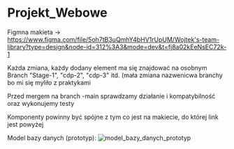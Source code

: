 # Projekt_Webowe

Figmna makieta -> https://www.figma.com/file/5oh7tB3uQmhY4bHV1rUpUM/Wojtek's-team-library?type=design&node-id=312%3A3&mode=dev&t=fj8a02kEeNsEC72k-1

Każda zmiana, każdy dodany element ma się znajdować na osobnym Branch "Stage-1", "cdp-2", "cdp-3" itd. (mała zmiana nazwenicwa branchy bo mi się myliło z praktykami

Przed mergem na branch -main sprawdzamy działanie i kompatybilność oraz wykonujemy testy

Komponenty powinny być spójne z tym co jest na makiecie, do której link jest powyżej

Model bazy danych (prototyp):
![model_bazy_danych_prototyp](https://github.com/KamilPrzybylski/Projekt_Webowe/assets/90440270/9e3e5ed0-6d35-4a8a-add6-198c6e2a9cbe)
